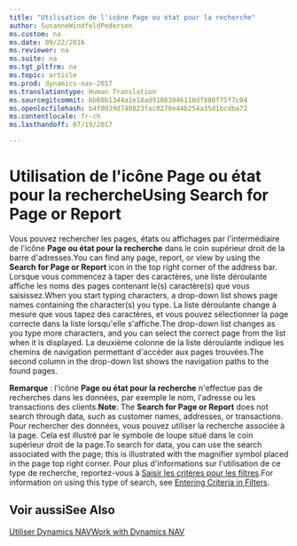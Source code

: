 ```yaml
---
title: "Utilisation de l'icône Page ou état pour la recherche"
author: SusanneWindfeldPedersen
ms.custom: na
ms.date: 09/22/2016
ms.reviewer: na
ms.suite: na
ms.tgt_pltfrm: na
ms.topic: article
ms.prod: dynamics-nav-2017
ms.translationtype: Human Translation
ms.sourcegitcommit: 6b60b1344a1e18ad91863046110df880f75f7c04
ms.openlocfilehash: b4f0039d740823fac0270e44b254a35d1bcdba72
ms.contentlocale: fr-ch
ms.lasthandoff: 07/19/2017

---
```


# <a name="using-search-for-page-or-report"></a><span data-ttu-id="eec84-102">Utilisation de l'icône Page ou état pour la recherche</span><span class="sxs-lookup"><span data-stu-id="eec84-102">Using Search for Page or Report</span></span>
<span data-ttu-id="eec84-103">Vous pouvez rechercher les pages, états ou affichages par l'intermédiaire de l'icône **Page ou état pour la recherche** dans le coin supérieur droit de la barre d'adresses.</span><span class="sxs-lookup"><span data-stu-id="eec84-103">You can find any page, report, or view by using the **Search for Page or Report** icon in the top right corner of the address bar.</span></span>
<span data-ttu-id="eec84-104">Lorsque vous commencez à taper des caractères, une liste déroulante affiche les noms des pages contenant le(s) caractère(s) que vous saisissez.</span><span class="sxs-lookup"><span data-stu-id="eec84-104">When you start typing characters, a drop-down list shows page names containing the character(s) you type.</span></span> <span data-ttu-id="eec84-105">La liste déroulante change à mesure que vous tapez des caractères, et vous pouvez sélectionner la page correcte dans la liste lorsqu'elle s'affiche.</span><span class="sxs-lookup"><span data-stu-id="eec84-105">The drop-down list changes as you type more characters, and you can select the correct page from the list when it is displayed.</span></span> <span data-ttu-id="eec84-106">La deuxième colonne de la liste déroulante indique les chemins de navigation permettant d'accéder aux pages trouvées.</span><span class="sxs-lookup"><span data-stu-id="eec84-106">The second column in the drop-down list shows the navigation paths to the found pages.</span></span>

<span data-ttu-id="eec84-107">**Remarque** : l'icône **Page ou état pour la recherche** n'effectue pas de recherches dans les données, par exemple le nom, l'adresse ou les transactions des clients.</span><span class="sxs-lookup"><span data-stu-id="eec84-107">**Note**: The **Search for Page or Report** does not search through data, such as customer names, addresses, or transactions.</span></span> <span data-ttu-id="eec84-108">Pour rechercher des données, vous pouvez utiliser la recherche associée à la page. Cela est illustré par le symbole de loupe situé dans le coin supérieur droit de la page.</span><span class="sxs-lookup"><span data-stu-id="eec84-108">To search for data, you can use the search associated with the page; this is illustrated with the magnifier symbol placed in the page top right corner.</span></span> <span data-ttu-id="eec84-109">Pour plus d'informations sur l'utilisation de ce type de recherche, reportez-vous à [Saisir les critères pour les filtres](ui-enter-criteria-filters.md).</span><span class="sxs-lookup"><span data-stu-id="eec84-109">For information on using this type of search, see [Entering Criteria in Filters](ui-enter-criteria-filters.md).</span></span>

## <a name="see-also"></a><span data-ttu-id="eec84-110">Voir aussi</span><span class="sxs-lookup"><span data-stu-id="eec84-110">See Also</span></span>
[<span data-ttu-id="eec84-111">Utiliser Dynamics NAV</span><span class="sxs-lookup"><span data-stu-id="eec84-111">Work with Dynamics NAV</span></span>](ui-work-product.md)

